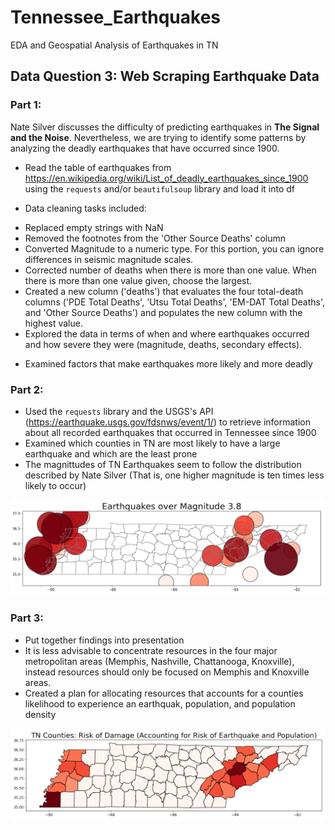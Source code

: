 # Tennessee_Earthquakes
EDA and Geospatial Analysis of Earthquakes in TN

## Data Question 3: Web Scraping Earthquake Data

### Part 1:
Nate Silver discusses the difficulty of predicting earthquakes in **The Signal and the Noise**. 
Nevertheless, we are trying to identify some patterns by analyzing the deadly earthquakes that have occurred since 1900.

- Read the table of earthquakes from https://en.wikipedia.org/wiki/List_of_deadly_earthquakes_since_1900 using the `requests` and/or `beautifulsoup` library and load it into df

- Data cleaning tasks included:

* Replaced empty strings with NaN
* Removed the footnotes from the 'Other Source Deaths' column
* Converted Magnitude to a numeric type. For this portion, you can ignore differences in seismic magnitude scales.
* Corrected number of deaths when there is more than one value. When there is more than one value given, choose the largest.
* Created a new column ('deaths') that evaluates the four total-death columns ('PDE Total Deaths', 'Utsu Total Deaths', 'EM-DAT Total Deaths', and 'Other Source Deaths') and populates the new column with the highest value.
* Explored the data in terms of when and where earthquakes occurred and how severe they were (magnitude, deaths, secondary effects).
- Examined factors that make earthquakes more likely and more deadly

### Part 2:
- Used the `requests` library and the USGS's API (https://earthquake.usgs.gov/fdsnws/event/1/) to retrieve information about all recorded earthquakes that occurred in Tennessee since 1900
- Examined which counties in TN are most likely to have a large earthquake and which are the least prone
- The magnittudes of TN Earthquakes seem to follow the distribution described by Nate Silver (That is, one higher magnitude is ten times less likely to occur)

![](https://github.com/savyrosea/Tennessee_Earthquakes/blob/main/pictures/Capture.PNG)

### Part 3:
- Put together findings into presentation
- It is less advisable to concentrate resources in the four major metropolitan areas (Memphis, Nashville, Chattanooga, Knoxville), instead resources should only be focused on Memphis and Knoxville areas.
- Created a plan for allocating resources that accounts for a counties likelihood to experience an earthquak, population, and population density
    
![](https://github.com/savyrosea/Tennessee_Earthquakes/blob/main/pictures/Capture2.PNG)
